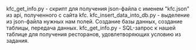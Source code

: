 kfc_get_info.py - скрипт для получения json-файла с именем "kfc.json" из api, полученного с сайта kfc.
kfc_insert_data_into_db.py - выделение из json-файла нужных нам полей. Создание базы данных, создание таблицы, передача данных.
kfc_get_info.py - SQL-запрос к нашей таблице для получения ресторанов, удовлетворяющих условию из задания. 
